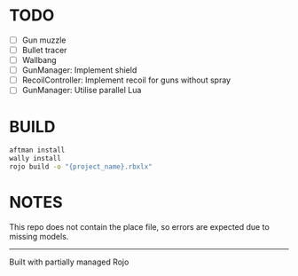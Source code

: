 # TODO

- [ ] Gun muzzle
- [ ] Bullet tracer
- [ ] Wallbang
- [ ] GunManager: Implement shield
- [ ] RecoilController: Implement recoil for guns without spray
- [ ] GunManager: Utilise parallel Lua

# BUILD

```bash
aftman install
wally install
rojo build -o "{project_name}.rbxlx"
```

# NOTES
This repo does not contain the place file, so errors are expected due to missing models.

---

Built with partially managed Rojo
